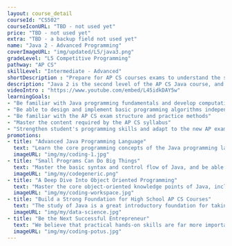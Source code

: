 ```yaml
---
layout: course_detail
courseId: "CS502"
courseIconURL: "TBD - not used yet"
price: "TBD - not used yet"
extra: "TBD - a backup field not used yet"
name: "Java 2 - Advanced Programming"
coverImageURL: "img/updated/L5/java3.png"
gradeLevel: "L5 Competitive Programming"
pathway: "AP CS"
skillLevel: "Intermediate - Advanced"
shortDescription : "Prepare for AP CS courses exams to understand the solid programming fundamentals you need to pass!"
description: "Java 2 is the second level of the AP CS Java course, and the main goal is to learn the core object-oriented knowledge points of Java, including classes, objects, inheritance, interfaces, polymorphism, and other exam topics. Completing Java 2 will finish all the knowledge points required for the AP CS Java exam and build the foundation for the following AP CS Java preparation questions."
videoIntro : "https://www.youtube.com/embed/L45idkDAY5w"
learningGoals:
- "Be familiar with Java programming fundamentals and develop computational thinking"
- "Be able to design and implement basic programming algorithms independently"
- "Be familiar with the AP CS exam structure and practice methods"
- "Master the content required by the AP CS syllabus"
- "Strengthen student's programming skills and adapt to the new AP exam requirements"
promotions:
- title: "Advanced Java Programming Language"
  text: "Learn the core programming concepts of the Java programming language, train logical thinking skills, and develop an optimal programming mindset."
  imageURL: "img/my/coding-1.jpg"
- title: "Small Programs Can Do Big Things"
  text: "Master the basic syntax and control flow of Java, and be able to program basic Java applications independently as required."
  imageURL: "img/my/codegeneric.png"
- title: "A Deep Dive Into Object Oriented Programming"
  text: "Master the core object-oriented knowledge points of Java, including classes, objects, inheritance, interfaces, polymorphism, and other exam topics."
  imageURL: "img/my/coding-workspace.jpg"
- title: "Build a Strong Foundation for High School AP CS Courses"
  text: "The study of Java is a great introductory foundation for taking high school AP CS A courses and can help students easily transition to the Java programming language required for AP CS A."
  imageURL: "img/my/data-science.jpg"
- title: "Be the Next Successful Entrepreneur"
  text: "We believe that practical hands-on skills are far more important than theoretical knowledge. Every class is set up to provide students with the ability to solve specific real-world problems through programming. At the same time, we will teach students about STEM entrepreneurship so that they learn how to take an idea and turn it into reality through hard work."
  imageURL: "img/my/coding-potus.jpg"
---
```

